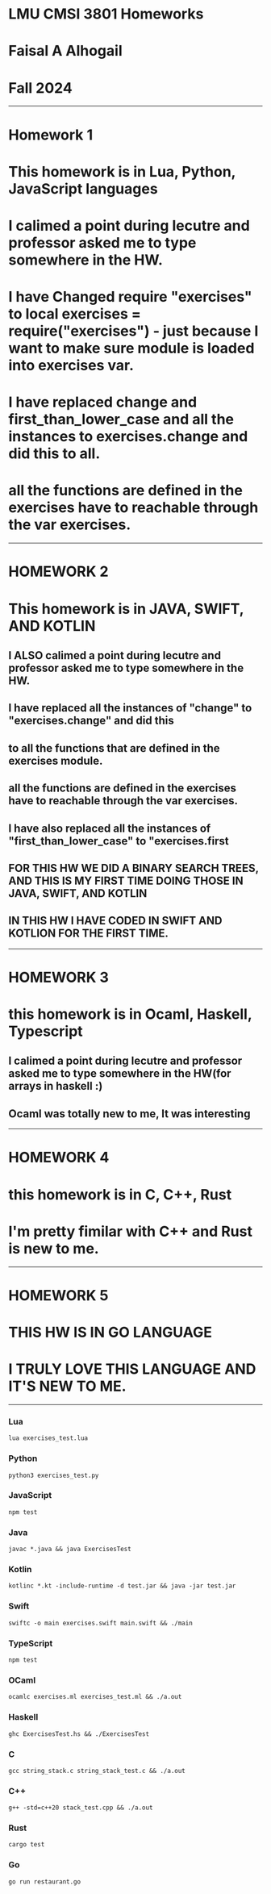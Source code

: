 # LMU CMSI 3801 Homeworks
# Faisal A Alhogail
# Fall 2024

-----------------------

# Homework 1
# This homework is in Lua, Python, JavaScript languages
# I calimed a point during lecutre and professor asked me to type somewhere in the HW.
# I have Changed require "exercises" to local exercises = require("exercises") - just because I want to make sure module is loaded into exercises var.
# I have replaced change and first_than_lower_case and all the instances to exercises.change and did this to all. 
# all the functions are defined in the exercises have to reachable through the var exercises.


-----------------------

# HOMEWORK 2
# This homework is in JAVA, SWIFT, AND KOTLIN
## I ALSO calimed a point during lecutre and professor asked me to type somewhere in the HW.
## I have replaced all the instances of "change" to "exercises.change" and did this
## to all the functions that are defined in the exercises module.
## all the functions are defined in the exercises have to reachable through the var exercises.
## I have also replaced all the instances of "first_than_lower_case" to "exercises.first
## FOR THIS HW WE DID A BINARY SEARCH TREES, AND THIS IS MY FIRST TIME DOING THOSE IN JAVA, SWIFT, AND KOTLIN
## IN THIS HW I HAVE CODED IN SWIFT AND KOTLION FOR THE FIRST TIME.


-------------------------

# HOMEWORK 3
# this homework is in Ocaml, Haskell, Typescript
## I calimed a point during lecutre and professor asked me to type somewhere in the HW(for arrays in haskell :)
## Ocaml was totally new to me, It was interesting 


---------------------------

# HOMEWORK 4
# this homework is in C, C++, Rust
# I'm pretty fimilar with C++ and Rust is new to me. 

---------------------------


# HOMEWORK 5 
# THIS HW IS IN GO LANGUAGE
# I TRULY LOVE THIS LANGUAGE AND IT'S NEW TO ME. 


---------------------------
### Lua

```
lua exercises_test.lua
```

### Python

```
python3 exercises_test.py
```

### JavaScript

```
npm test
```

### Java

```
javac *.java && java ExercisesTest
```

### Kotlin

```
kotlinc *.kt -include-runtime -d test.jar && java -jar test.jar
```

### Swift

```
swiftc -o main exercises.swift main.swift && ./main
```

### TypeScript

```
npm test
```

### OCaml

```
ocamlc exercises.ml exercises_test.ml && ./a.out
```

### Haskell

```
ghc ExercisesTest.hs && ./ExercisesTest
```

### C

```
gcc string_stack.c string_stack_test.c && ./a.out
```

### C++

```
g++ -std=c++20 stack_test.cpp && ./a.out
```

### Rust

```
cargo test
```

### Go

```
go run restaurant.go
```

